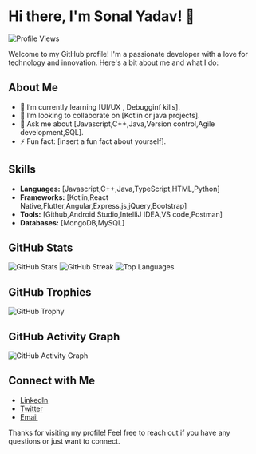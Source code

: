 # Hi there, I'm Sonal Yadav! 👋

![Profile Views](https://komarev.com/ghpvc/?username=sonalyadav1&color=blue)

Welcome to my GitHub profile! I'm a passionate developer with a love for technology and innovation. Here's a bit about me and what I do:

## About Me

- 🌱 I’m currently learning [UI/UX , Debugginf kills].
- 👯 I’m looking to collaborate on [Kotlin or java projects].
- 💬 Ask me about [Javascript,C++,Java,Version control,Agile development,SQL].
- ⚡ Fun fact: [insert a fun fact about yourself].

## Skills

- **Languages:** [Javascript,C++,Java,TypeScript,HTML,Python]
- **Frameworks:** [Kotlin,React Native,Flutter,Angular,Express.js,jQuery,Bootstrap]
- **Tools:** [Github,Android Studio,IntelliJ IDEA,VS code,Postman]
- **Databases:** [MongoDB,MySQL]


## GitHub Stats
![GitHub Stats](https://github-readme-stats.vercel.app/api?username=sonalyadav1&show_icons=true&theme=radical)
![GitHub Streak](https://github-readme-streak-stats.herokuapp.com/?user=sonalyadav1&theme=dark)
![Top Languages](https://github-readme-stats.vercel.app/api/top-langs/?username=sonalyadav1&layout=compact&theme=radical)

## GitHub Trophies
![GitHub Trophy](https://github-profile-trophy.vercel.app/?username=sonalyadav1&theme=onedark)

## GitHub Activity Graph
![GitHub Activity Graph](https://activity-graph.herokuapp.com/graph?username=sonalyadav1&theme=react-dark)

## Connect with Me

- [LinkedIn](www.linkedin.com/in/sonal-yadav-193471238)
- [Twitter](https://x.com/SonalYa944317)
- [Email](sonal.y6390@gmail.com)


Thanks for visiting my profile! Feel free to reach out if you have any questions or just want to connect.

